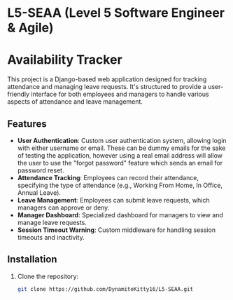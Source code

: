 # L5-SEAA (Level 5 Software Engineer & Agile)
# Availability Tracker

This project is a Django-based web application designed for tracking attendance and managing leave requests. It's structured to provide a user-friendly interface for both employees and managers to handle various aspects of attendance and leave management.

## Features

- **User Authentication**: Custom user authentication system, allowing login with either username or email. These can be dummy emails for the sake of testing the application, however using a real email address will allow the user to use the "forgot password" feature which sends an email for password reset.
- **Attendance Tracking**: Employees can record their attendance, specifying the type of attendance (e.g., Working From Home, In Office, Annual Leave).
- **Leave Management**: Employees can submit leave requests, which managers can approve or deny.
- **Manager Dashboard**: Specialized dashboard for managers to view and manage leave requests.
- **Session Timeout Warning**: Custom middleware for handling session timeouts and inactivity.

## Installation

1. Clone the repository:
   ```bash
   git clone https://github.com/DynamiteKitty16/L5-SEAA.git
